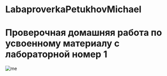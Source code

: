 # LabaproverkaPetukhovMichael

# Проверочная домашняя работа по усвоенному материалу с лабораторной номер 1

![me](https://sun9-57.userapi.com/s/v1/ig2/YP7_x4b8XCdByzFqhJE5gUvXZNC6drmZqiPvYxDhkowjcbiYstCSA1OMDe6BJOwvLOT0oCLP8mW3zx8kiiCi2k65.jpg?quality=95&as=32x43,48x64,72x96,108x144,160x213,240x320,360x480,480x640,540x720,640x853,720x960,1080x1440,1280x1707,1440x1920,1920x2560&from=bu&cs=1920x0 "really me")
